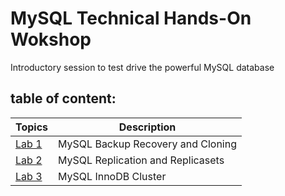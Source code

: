 # MySQL Technical Hands-On Wokshop

Introductory session to test drive the powerful MySQL database

## table of content:
| Topics | Description |
|--------|--------------------------|
| [Lab 1](https://github.com/tripplea-sg/workshop-17-Nov-2020/tree/main/Lab-1) | MySQL Backup Recovery and Cloning |
| [Lab 2](https://github.com/tripplea-sg/workshop-17-Nov-2020/tree/main/Lab-2) | MySQL Replication and Replicasets  |
| [Lab 3](https://github.com/tripplea-sg/workshop-17-Nov-2020/tree/main/Lab-3) | MySQL InnoDB Cluster |
